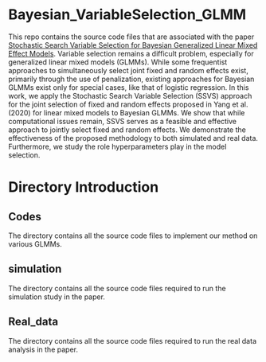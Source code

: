 # Bayesian_VariableSelection_GLMM

This repo contains the source code files that are associated with the paper [Stochastic Search Variable Selection for Bayesian Generalized Linear Mixed Effect Models](https://arxiv.org/pdf/2412.01084).  Variable selection remains a difficult problem, especially for generalized linear mixed models (GLMMs). While some frequentist approaches to simultaneously select joint fixed and random effects exist, primarily through the use of penalization, existing approaches for Bayesian GLMMs exist only for special cases, like that of logistic regression. In this work, we apply the Stochastic Search Variable Selection (SSVS) approach for the joint selection of fixed and random effects proposed in Yang et al. (2020) for linear mixed models to Bayesian GLMMs. We show that while computational issues remain, SSVS serves as a feasible and effective approach to jointly select fixed and random effects. We demonstrate the effectiveness of the proposed methodology to both simulated and real data. Furthermore, we study the role hyperparameters play in the model selection.


# Directory Introduction

## Codes
The directory contains all the source code files to implement our method on various GLMMs.

## simulation
The directory contains all the source code files required to run the simulation study in the paper.

## Real_data
The directory contains all the source code files required to run the real data analysis in the paper.
